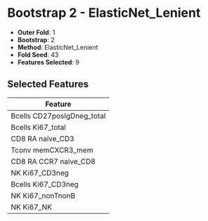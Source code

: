 # Bootstrap 2 - ElasticNet_Lenient

- **Outer Fold**: 1
- **Bootstrap**: 2
- **Method**: ElasticNet_Lenient
- **Fold Seed**: 43
- **Features Selected**: 9

## Selected Features

| Feature |
|---------|
| Bcells CD27posIgDneg_total |
| Bcells Ki67_total |
| CD8 RA naive_CD3 |
| Tconv memCXCR3_mem |
| CD8 RA CCR7 naive_CD8 |
| NK Ki67_CD3neg |
| Bcells Ki67_CD3neg |
| NK Ki67_nonTnonB |
| NK Ki67_NK |
